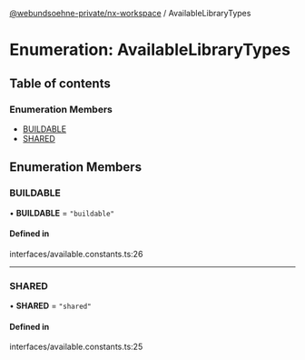 [@webundsoehne-private/nx-workspace](../README.md) / AvailableLibraryTypes

# Enumeration: AvailableLibraryTypes

## Table of contents

### Enumeration Members

- [BUILDABLE](AvailableLibraryTypes.md#buildable)
- [SHARED](AvailableLibraryTypes.md#shared)

## Enumeration Members

### BUILDABLE

• **BUILDABLE** = ``"buildable"``

#### Defined in

interfaces/available.constants.ts:26

___

### SHARED

• **SHARED** = ``"shared"``

#### Defined in

interfaces/available.constants.ts:25
